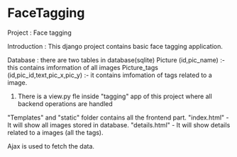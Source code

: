 # FaceTagging


Project : Face tagging

Introduction : This django project contains basic face tagging application.

Database : there are two tables in database(sqlite)
			Picture (id,pic_name) :- this contains imformation of all images 
			Picture_tags (id,pic_id,text,pic_x,pic_y) :- it contains imfomation of tags related to a image.
			
1. There is a view.py fle inside "tagging" app of this project where all backend operations are handled

"Templates" and "static" folder contains all the frontend part.
"index.html" - It will show all images stored in database.
"details.html" - It will show details related to a images (all the tags).

Ajax is used to fetch the data.
